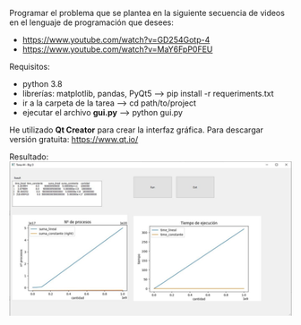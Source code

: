 Programar el problema que se plantea en la siguiente secuencia de videos en el
lenguaje de programación que desees:

* https://www.youtube.com/watch?v=GD254Gotp-4
* https://www.youtube.com/watch?v=MaY6FpP0FEU

Requisitos:
* python 3.8
* librerías: matplotlib, pandas, PyQt5 --> pip install -r requeriments.txt
* ir a la carpeta de la tarea --> cd path/to/project
* ejecutar el archivo **gui.py** --> python gui.py

He utilizado **Qt Creator** para crear la interfaz gráfica. Para descargar versión gratuita: https://www.qt.io/

Resultado: 
![imagen_etl](tarea_44.jpg)
